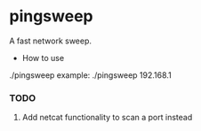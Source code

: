 # pingsweep
A fast network sweep.


* How to use

./pingsweep <Class C IP>
 example:
   ./pingsweep 192.168.1
  
### TODO ###
1. Add netcat functionality to scan a port instead
